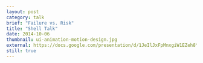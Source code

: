 ```yaml
---
layout: post
category: talk
brief: "Failure vs. Risk"
title: "Shell Talk"
date: 2014-10-06
thumbnail: ui-animation-motion-design.jpg
external: https://docs.google.com/presentation/d/1JeIlJxFpMnxgiW1EZeh8YVrzEqPtUbXRGnVjUlU1PGA/embed?start=false&loop=false&delayms=3000
still: true
---
```


